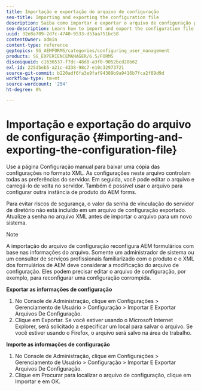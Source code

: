 ```yaml
---
title: Importação e exportação do arquivo de configuração
seo-title: Importing and exporting the configuration file
description: Saiba como importar e exportar o arquivo de configuração para editar as preferências do servidor ou configurar outra instância de produto do AEM forms.
seo-description: Learn how to import and export the configuration file in order to edit server preferences or configure another AEM forms product instance.
uuid: 32e8a709-2d7c-4740-9533-d53aa751bc58
contentOwner: admin
content-type: reference
geptopics: SG_AEMFORMS/categories/configuring_user_management
products: SG_EXPERIENCEMANAGER/6.5/FORMS
discoiquuid: c1636537-f7dc-48d8-a3f0-9052bcd28b62
exl-id: 225dbeb5-a21c-4338-98c7-e10c32973721
source-git-commit: b220adf6fa3e9faf94389b9a9416b7fca2f89d9d
workflow-type: tm+mt
source-wordcount: '254'
ht-degree: 0%

---
```


# Importação e exportação do arquivo de configuração {#importing-and-exporting-the-configuration-file}

Use a página Configuração manual para baixar uma cópia das configurações no formato XML. As configurações neste arquivo controlam todas as preferências do servidor. Em seguida, você pode editar o arquivo e carregá-lo de volta no servidor. Também é possível usar o arquivo para configurar outra instância de produto do AEM forms.

Para evitar riscos de segurança, o valor da senha de vinculação do servidor de diretório não está incluído em um arquivo de configuração exportado. Atualize a senha no arquivo XML antes de importar o arquivo para um novo sistema.

>[!NOTE]
>
>A importação do arquivo de configuração reconfigura AEM formulários com base nas informações do arquivo. Somente um administrador de sistema ou um consultor de serviços profissionais familiarizado com o produto e o XML dos formulários de AEM deve considerar a modificação do arquivo de configuração. Eles podem precisar editar o arquivo de configuração, por exemplo, para reconfigurar uma configuração corrompida.

**Exportar as informações de configuração**

1. No Console de Administração, clique em Configurações > Gerenciamento de Usuário > Configuração > Importar E Exportar Arquivos De Configuração.
1. Clique em Exportar. Se você estiver usando o Microsoft Internet Explorer, será solicitado a especificar um local para salvar o arquivo. Se você estiver usando o Firefox, o arquivo será salvo na área de trabalho.

**Importe as informações de configuração**

1. No Console de Administração, clique em Configurações > Gerenciamento de Usuário > Configuração > Importar E Exportar Arquivos De Configuração.
1. Clique em Procurar para localizar o arquivo de configuração, clique em Importar e em OK.
